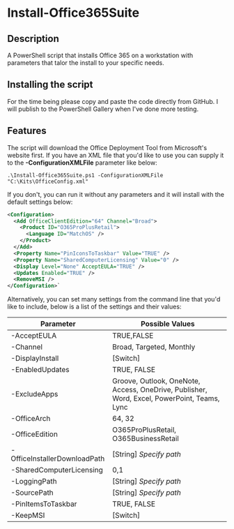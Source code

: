 # Install-Office365Suite
## Description
A PowerShell script that installs Office 365 on a workstation with parameters that talor the install to your specific needs.
## Installing the script
For the time being please copy and paste the code directly from GitHub. I will publish to the PowerShell Gallery when I've done more testing.
## Features
The script will download the Office Deployment Tool from Microsoft's website first. If you have an XML file that you'd like to use you can supply it to the **-ConfigurationXMLFile** parameter like below:

`.\Install-Office365Suite.ps1 -ConfigurationXMLFile "C:\Kits\OfficeConfig.xml"`

If you don't, you can run it without any parameters and it will install with the default settings below:
```xml
<Configuration>
  <Add OfficeClientEdition="64" Channel="Broad">
    <Product ID="O365ProPlusRetail">
      <Language ID="MatchOS" />
    </Product>
  </Add>
  <Property Name="PinIconsToTaskbar" Value="TRUE" />
  <Property Name="SharedComputerLicensing" Value="0" />
  <Display Level="None" AcceptEULA="TRUE" />
  <Updates Enabled="TRUE" />
  <RemoveMSI />
</Configuration>`
```

Alternatively, you can set many settings from the command line that you'd like to include, below is a list of the settings and their values:

 Parameter | Possible Values 
--- | --- |
-AcceptEULA | TRUE,FALSE
-Channel | Broad, Targeted, Monthly
-DisplayInstall | [Switch]
-EnabledUpdates | TRUE, FALSE
-ExcludeApps | Groove, Outlook, OneNote, Access, OneDrive, Publisher, Word, Excel, PowerPoint, Teams, Lync
-OfficeArch | 64, 32
-OfficeEdition | O365ProPlusRetail, O365BusinessRetail
-OfficeInstallerDownloadPath   | [String] *Specify path*
-SharedComputerLicensing | 0,1
-LoggingPath | [String] *Specify path*
-SourcePath | [String] *Specify path*
-PinItemsToTaskbar  | TRUE, FALSE
-KeepMSI | [Switch]


